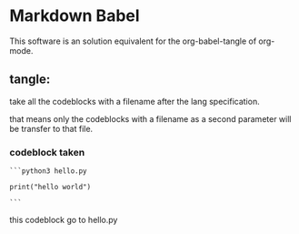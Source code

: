 # Markdown Babel

This software is an solution equivalent for the 
org-babel-tangle of org-mode.

## __tangle__:
take all the codeblocks with a filename after the lang specification.

that means only the codeblocks with a filename as a second parameter will
be transfer to that file.

### codeblock taken
    ```python3 hello.py

    print("hello world")

    ```



this codeblock go to hello.py


